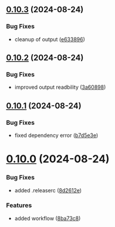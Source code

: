 ## [0.10.3](https://github.com/easytocloud/aws-utils/compare/v0.10.2...v0.10.3) (2024-08-24)


### Bug Fixes

* cleanup of output ([e633896](https://github.com/easytocloud/aws-utils/commit/e633896c9aacc03c5eac7e560574f02c6e784e8f))

## [0.10.2](https://github.com/easytocloud/aws-utils/compare/v0.10.1...v0.10.2) (2024-08-24)


### Bug Fixes

* improved output readbility ([3a60898](https://github.com/easytocloud/aws-utils/commit/3a60898bf4adc15aaa9aa6ac07939683f8d5f179))

## [0.10.1](https://github.com/easytocloud/aws-utils/compare/v0.10.0...v0.10.1) (2024-08-24)


### Bug Fixes

* fixed dependency error ([b7d5e3e](https://github.com/easytocloud/aws-utils/commit/b7d5e3e1fd7ee7fa3af008a9197173dff8ef6b60))

# [0.10.0](https://github.com/easytocloud/aws-utils/compare/v0.9.0...v0.10.0) (2024-08-24)


### Bug Fixes

* added .releaserc ([8d2612e](https://github.com/easytocloud/aws-utils/commit/8d2612e9332d37a10abf8e87345ef14ba348a09e))


### Features

* added workflow ([8ba73c8](https://github.com/easytocloud/aws-utils/commit/8ba73c8aa78afa436d73a762bd56db5377eb9f19))
